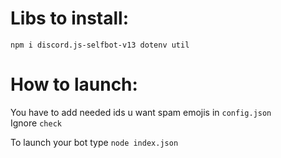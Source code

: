 # Libs to install:

`npm i discord.js-selfbot-v13 dotenv util`

# How to launch:

You have to add needed ids u want spam emojis in `config.json`  
Ignore `check`

To launch your bot type `node index.json`